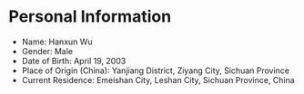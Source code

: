 # Personal Information

- Name: Hanxun Wu
- Gender: Male
- Date of Birth: April 19, 2003
- Place of Origin (China): Yanjiang District, Ziyang City, Sichuan Province
- Current Residence: Emeishan City, Leshan City, Sichuan Province, China